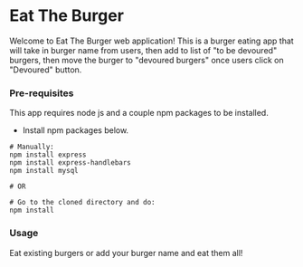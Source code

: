 # Eat The Burger

Welcome to Eat The Burger web application!
This is a burger eating app that will take in burger name from users, then add to list of "to be devoured" burgers, then move the burger to "devoured burgers" once users click on "Devoured" button.

### Pre-requisites

This app requires node js and a couple npm packages to be installed.

* Install npm packages below.

```
# Manually:
npm install express
npm install express-handlebars
npm install mysql

# OR

# Go to the cloned directory and do:
npm install

```

### Usage

Eat existing burgers or add your burger name and eat them all!
